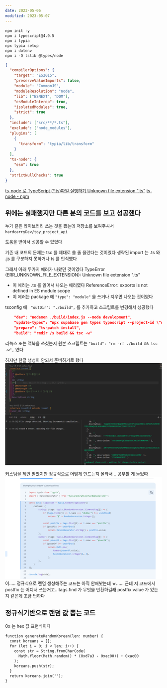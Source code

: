 ```yaml
---
date: 2023-05-06
modified: 2023-05-07
---
```


```
npm init -y
npm i typescript@4.9.5
npm i typia
npx typia setup
npm i dotenv
npm i -D tslib @types/node
```

```json
{
  "compilerOptions": {
    "target": "ES2015",
    "preserveValueImports": false,
    "module": "CommonJS",
    "moduleResolution": "node",
    "lib": ["ESNEXT", "DOM"],
    "esModuleInterop": true,
    "isolatedModules": true,
    "strict": true
  },
  "include": ["src/**/*.ts"],
  "exclude": ["node_modules"],
  "plugins": [
    {
      "transform": "typia/lib/transform"
    }
  ],
  "ts-node": {
    "esm": true
  },
  "strictNullChecks": true
}
```

[ts-node 로 TypeScript (\*.ts)파일 실행하기 Unknown file extension ".ts"](https://supern0va.tistory.com/18)
[ts-node - npm](https://www.npmjs.com/package/ts-node)

## 위에는 실패했지만 다른 분의 코드를 보고 성공했다

누가 같은 라이브러리 쓰는 것을 봤는데
저장소를 보여주셔서 `hardcarryDev/toy_project_api`

도움을 받아서 성공할 수 있었다

기존 내 코드의 문제는 tsc 를 제대로 쓸 줄 몰랐다는 것이였다
생략된 import 는 .ts 와 .js 를 구분하지 못하거나 ts 를 인식했다

그래서 아래 두가지 에러가 나왔던 것이였다
TypeError (ERR_UNKNOWN_FILE_EXTENSION): Unknown file extension ".ts"

- 이 에러는 .ts 를 읽어서 나오는 에러였다
  ReferenceError: exports is not defined in ES module scope
- 이 에러는 package 에 `"type": "module"` 을 쓰거나 지우면 나오는 것이였다

tsconfig 에   `"outDir": "./build",` 를 추가하고
스크립트를 변경해서 성공했다

```json
    "dev": "nodemon ./build/index.js --mode development",
    "update-types": "npx supabase gen types typescript --project-id \"dblntvvagfqxjblwlfxt\" > src/types/supabase.ts",
    "prepare": "ts-patch install",
    "build": "rmdir /s build && tsc -w"
```

리눅스 또는 맥북을 쓰셨는지 원본 스크립트는 `"build": "rm -rf ./build && tsc -w",` 였다

하지만 한글 생성이 안되서 존버하기로 했다
![](file/node-setting.png)

커스텀을 제안 받았지만
정규식으로 어떻게 만드는지 몰라서 .. 공부할 게 늘었따
![](file/node-setting-1.png)
어..... 정규식으로 랜덤 생성해주는 코드는 아직 안해봣는데 ㅠ...... 근데 저 코드에서 postfix 는 어디서 쓰는거고.. tags.find 가 무엇을 반환하길래 postfix.value 가 있는지 같은게 조금 딥하다

## 정규식기반으로 랜덤 값 뽑는 코드

0x 는 hex 값 표현식이다

```tsx
function generateRandomKorean(len: number) {
  const koreans = [];
  for (let i = 0; i < len; i++) {
    const str = String.fromCharCode(
      Math.floor(Math.random() * (0xd7a3 - 0xac00)) + 0xac00
    );
    koreans.push(str);
  }
  return koreans.join('');
}
```
